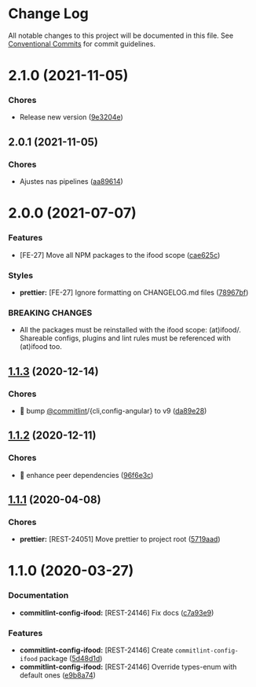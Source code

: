 # Change Log

All notable changes to this project will be documented in this file.
See [Conventional Commits](https://conventionalcommits.org) for commit guidelines.

<a name="2.1.0"></a>
# 2.1.0 (2021-11-05)


### Chores

* Release new version ([9e3204e](https://github.com/batatinha-delivery/batatinha-commit/commit/9e3204e))





<a name="2.0.1"></a>
## 2.0.1 (2021-11-05)


### Chores

* Ajustes nas pipelines ([aa89614](https://github.com/batatinha-delivery/batatinha-commit/commit/aa89614))





<a name="2.0.0"></a>
# 2.0.0 (2021-07-07)


### Features

* [FE-27] Move all NPM packages to the ifood scope ([cae625c](https://code.ifoodcorp.com.br/ifood/frontend-engineering/ifood-lint/commits/cae625c))


### Styles

* **prettier:** [FE-27] Ignore formatting on CHANGELOG.md files ([78967bf](https://code.ifoodcorp.com.br/ifood/frontend-engineering/ifood-lint/commits/78967bf))


### BREAKING CHANGES

* All the packages must be reinstalled with the ifood scope: (at)ifood/<package>.
Shareable configs, plugins and lint rules must be referenced with (at)ifood too.





<a name="1.1.3"></a>
## [1.1.3](https://code.ifoodcorp.com.br/ifood/frontend-engineering/ifood-lint/compare/commitlint-config-ifood@1.1.2...commitlint-config-ifood@1.1.3) (2020-12-14)


### Chores

* 🤖 bump [@commitlint](https://code.ifoodcorp.com.br/commitlint)/{cli,config-angular} to v9 ([da89e28](https://code.ifoodcorp.com.br/ifood/frontend-engineering/ifood-lint/commits/da89e28))





<a name="1.1.2"></a>
## [1.1.2](https://code.ifoodcorp.com.br/ifood/frontend-engineering/ifood-lint/compare/commitlint-config-ifood@1.1.1...commitlint-config-ifood@1.1.2) (2020-12-11)


### Chores

* 🤖 enhance peer dependencies ([96f6e3c](https://code.ifoodcorp.com.br/ifood/frontend-engineering/ifood-lint/commits/96f6e3c))





<a name="1.1.1"></a>
## [1.1.1](https://bitbucket.org/ifood/ifood-lint/compare/commitlint-config-ifood@1.1.0...commitlint-config-ifood@1.1.1) (2020-04-08)


### Chores

* **prettier:** [REST-24051] Move prettier to project root ([5719aad](https://bitbucket.org/ifood/ifood-lint/commits/5719aad))





<a name="1.1.0"></a>
# 1.1.0 (2020-03-27)


### Documentation

* **commitlint-config-ifood:** [REST-24146] Fix docs ([c7a93e9](https://bitbucket.org/ifood/ifood-lint/commits/c7a93e9))


### Features

* **commitlint-config-ifood:** [REST-24146] Create `commitlint-config-ifood` package ([5d48d1d](https://bitbucket.org/ifood/ifood-lint/commits/5d48d1d))
* **commitlint-config-ifood:** [REST-24146] Override types-enum with default ones ([e9b8a74](https://bitbucket.org/ifood/ifood-lint/commits/e9b8a74))
